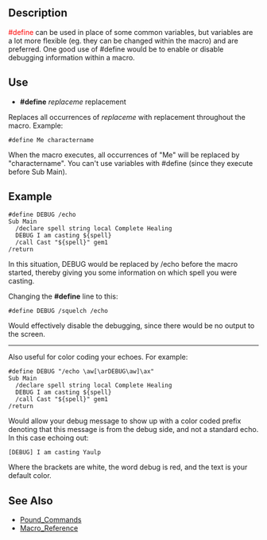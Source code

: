 ## Description

<span style="color:red">#define</span> can be used in place of some common variables, but variables are a lot more
flexible (eg. they can be changed within the macro) and are preferred. One good use of #define would be to enable or
disable debugging information within a macro.

## Use

-   **#define** *replaceme* replacement

Replaces all occurrences of *replaceme* with replacement throughout the macro. Example:

`#define Me charactername`

When the macro executes, all occurrences of "Me" will be replaced by "charactername". You can't use variables with
#define (since they execute before Sub Main).

## Example

    #define DEBUG /echo
    Sub Main
      /declare spell string local Complete Healing
      DEBUG I am casting ${spell}
      /call Cast "${spell}" gem1
    /return

In this situation, DEBUG would be replaced by /echo before the macro started, thereby giving you some information on
which spell you were casting.

Changing the **#define** line to this:

    #define DEBUG /squelch /echo

Would effectively disable the debugging, since there would be no output to the screen.

------------------------------------------------------------------------------------------------------------------------

Also useful for color coding your echoes. For example:

    #define DEBUG "/echo \aw[\arDEBUG\aw]\ax"
    Sub Main
      /declare spell string local Complete Healing
      DEBUG I am casting ${spell}
      /call Cast "${spell}" gem1
    /return

Would allow your debug message to show up with a color coded prefix denoting that this message is from the debug side,
and not a standard echo. In this case echoing out:

    [DEBUG] I am casting Yaulp

Where the brackets are white, the word debug is red, and the text is your default color.

## See Also

-   [Pound_Commands](pound-commands.md)
-   [Macro_Reference](../documentation/macro-reference.md)


